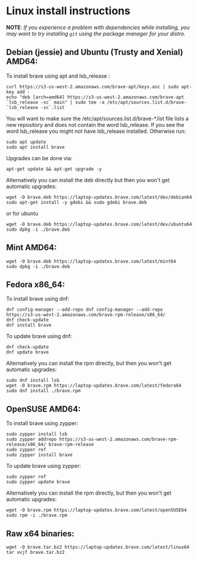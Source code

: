# Linux install instructions

**NOTE**: _If you experience a problem with dependencies while installing, you may
want to try installing `git` using the package manager for your distro._

## Debian (jessie) and Ubuntu (Trusty and Xenial) AMD64:
To install brave using apt and lsb\_release :

``` 
curl https://s3-us-west-2.amazonaws.com/brave-apt/keys.asc | sudo apt-key add -
echo "deb [arch=amd64] https://s3-us-west-2.amazonaws.com/brave-apt `lsb_release -sc` main" | sudo tee -a /etc/apt/sources.list.d/brave-`lsb_release -sc`.list
```

You will want to make sure the /etc/apt/sources.list.d/brave-\*.list file lists a new repository and does not contain the word lsb\_release. If you see the word lsb\_release you might not have lsb\_release installed. Otherwise run:

```
sudo apt update
sudo apt install brave
```

Upgrades can be done via:
```
apt-get update && apt-get upgrade -y
```

Alternatively you can install the deb directly but then you won't get automatic upgrades:

```
wget -O brave.deb https://laptop-updates.brave.com/latest/dev/debian64
sudo apt-get install -y gdebi && sudo gdebi brave.deb
```
or for ubuntu
```
wget -O brave.deb https://laptop-updates.brave.com/latest/dev/ubuntu64
sudo dpkg -i ./brave.deb
```

## Mint AMD64:

```
wget -O brave.deb https://laptop-updates.brave.com/latest/mint64
sudo dpkg -i ./brave.deb
```

## Fedora x86_64:

To install brave using dnf:

```
dnf config-manager --add-repo dnf config-manager --add-repo https://s3-us-west-2.amazonaws.com/brave-rpm-release/x86_64/
dnf check-update
dnf install brave
```

To update brave using dnf:

```
dnf check-update
dnf update brave
```


Alternatively you can install the rpm directly, but then you won't get automatic upgrades:

```
sudo dnf install lsb
wget -O brave.rpm https://laptop-updates.brave.com/latest/fedora64
sudo dnf install ./brave.rpm
```

## OpenSUSE AMD64:

To install brave using zypper:

```
sudo zypper install lsb
sudo zypper addrepo https://s3-us-west-2.amazonaws.com/brave-rpm-release/x86_64/ brave-rpm-release
sudo zypper ref
sudo zypper install brave
```

To update brave using zypper:

```
sudo zypper ref
sudo zypper update brave
```

Alternatively you can install the rpm directly, but then you won't get automatic upgrades:

```
wget -O brave.rpm https://laptop-updates.brave.com/latest/openSUSE64
sudo rpm -i ./brave.rpm
```

## Raw x64 binaries:

```
wget -O brave.tar.bz2 https://laptop-updates.brave.com/latest/linux64
tar xvjf brave.tar.bz2
```
